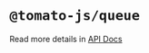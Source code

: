 # `@tomato-js/queue`

Read more details in [API Docs](https://tomato-js.github.io/tomato/index.html)
